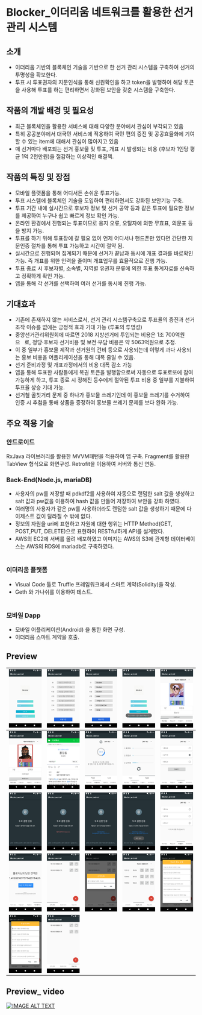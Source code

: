 # Blocker_이더리움 네트워크를 활용한 선거관리 시스템

## 소개
- 이더리움 기반의 블록체인 기술을 기반으로 한 선거 관리 시스템을 구축하여 선거의 투명성을 확보한다.
- 투표 시 투표권자의 지문인식을 통해 신원확인을 하고 token을 발행하여 해당 토큰을 사용해 투표를 하는 편리하면서 강화된 보안을 갖춘 시스템을 구축한다.

## 작품의 개발 배경 및 필요성
- 최근 블록체인을 활용한 서비스에 대해 다양한 분야에서 관심이 부각되고 있음
- 특히 공공분야에서 대국민 서비스에 적용하여 국민 편의 증진 및 공공효율화에 기여할 수 있는 item에 대해서 관심이 많아지고 있음
- 매 선거마다 배포되는 선거 홍보물 및 투표, 개표 시 발생되는 비용 (후보자 1인당 평균 1억 2천만원)을 절감하는 이상적인 해결책.

## 작품의 특징 및 장점 
- 모바일 플랫폼을 통해 어디서든 손쉬운 투표가능.
- 투표 시스템에 블록체인 기술을 도입하여 편리하면서도 강화된 보안기능 구축.
- 투표 기간 내에 실시간으로 후보자 정보 및 선거 공약 등과 같은 투표에 필요한 정보를 제공하여 누구나 쉽고 빠르게 정보 확인 가능.
- 온라인 환경에서 진행되는 투표이므로 용지 오류, 오탈자에 의한 무효표, 의문표 등을 방지 가능. 
- 투표를 하기 위해 투표장에 갈 필요 없이 언제 어디서나 핸드폰만 있다면 간단한 지문인증 절차를 통해 투표 가능하고 시간이 절약 됨.
- 실시간으로 진행되며 집계되기 때문에 선거가 끝남과 동시에 개표 결과를 바로확인 가능. 즉 개표를 위한 인력을 줄이며 개표업무를 효율적으로 진행 가능.
- 투표 종료 시 후보자별, 소속별, 지역별 유권자 분류에 의한 투표 통계자료를 신속하고 정확하게 확인 가능.
- 앱을 통해 각 선거를 선택하여 여러 선거를 동시에 진행 가능.

## 기대효과
- 기존에 존재하지 않는 서비스로서, 선거 관리 시스템구축으로 투표율의 증진과 선거조작 이슈를 없애는 긍정적 효과 기대 가능 (투표의 투명성)
- 중앙선거관리위원회에 따르면 2018 지방선거에 투입되는 비용은 1조 700억원으   로, 정당·후보자 선거비용 및 보전·부담 비용은 약 5063억원으로 추정. 
- 이 중 일부가 홍보물 제작과 선거원의 건비 등으로 사용되는데 이렇게 과다 사용되는 홍보 비용을 어플리케이션을 통해 대폭 줄일 수 있음.
- 선거 준비과정 및 개표과정에서의 비용 대폭 감소 가능
- 앱을 통해 투표한 사람들에게 복권 토큰을 발행함으로써 자동으로 투표로또에 참여 가능하게 하고, 투표 종료 시 정해진 등수에게 절약된 투표 비용 중 일부를 지불하여 투표율 상승 기대 가능.
- 선거철 골칫거리 문제 중 하나가 홍보물 쓰레기인데 이 홍보물 쓰레기를 수거하여 인증 시 추첨을 통해 상품을 증정하여 홍보물 쓰레기 문제를 보다 완화 가능.


## 주요 적용 기술
### 안드로이드
RxJava 라이브러리를 활용한 MVVM패턴을 적용하여 앱 구축.
Fragment를 활용한 TabView 형식으로 화면구성.
Retrofit을 이용하여 서버와 통신 연동. 
           
### Back-End(Node.js, mariaDB)
- 사용자의 pw를 저장할 때 pdkdf2를 사용하여 자동으로 랜덤한 salt 값을 생성하고 salt 값과 pw값을 이용하여 hash 값을 만들어 저장하여 보안을 강화 하였다. 
- 여러명의 사용자가 같은 pw를 사용하더라도 랜덤한 salt 값을 생성하기 때문에 다이제스트 값이 달라질 수 밖에 없다.
- 정보의 자원을 uri에 표현하고 자원에 대한 행위는 HTTP Method(GET, POST,PUT, DELETE)으로 표현하여 RESTful하게 API를 설계했다.
- AWS의 EC2에 서버를 올려 배포하였고 이미지는 AWS의 S3에 관계형 데이터베이스는 AWS의 RDS에 mariadb로 구축하였다.
                                                                 
### 이더리움 플랫폼
- Visual Code 툴로 Truffle 프레임워크에서 스마트 계약(Solidity)을 작성.
- Geth 와 가나쉬를 이용하여 테스트.
                                                                               
### 모바일 Dapp
- 모바일 어플리케이션(Android) 을 통한 화면 구성.
- 이더리움 스마트 계약을 호출.


## Preview
| ![1](./readmeImage/1.png) | ![2](./readmeImage/2.png) | ![2-1](./readmeImage/2-1.png) | ![2-2](./readmeImage/2-2.png) | ![3](./readmeImage/3.png) |
|:---:|:---:|:---:|:---:|:---:|
| ![4](./readmeImage/4.png) | ![5](./readmeImage/5.png) | ![6](./readmeImage/6.png) | ![7](./readmeImage/7.png) | ![8](./readmeImage/8.png) |
| ![8-1](./readmeImage/8-1.png) | ![8-2](./readmeImage/8-2.png) | ![8-3](./readmeImage/8-3.png) | ![8-4](./readmeImage/8-4.png) | ![8-5](./readmeImage/8-5.png) |
| ![9](./readmeImage/9.png) | ![10](./readmeImage/10.png) | ![11](./readmeImage/11.png) | ![12](./readmeImage/12.png) | ![13](./readmeImage/13.png) |
| ![14](./readmeImage/14.png) | ![15](./readmeImage/15.png) ||||

## Preview_ video
[![IMAGE ALT TEXT](http://img.youtube.com/vi/KF16BYdMv58/0.jpg)](http://www.youtube.com/watch?vKF16BYdMv58 )
